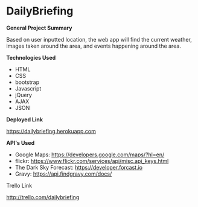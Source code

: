 # DailyBriefing


**General Project Summary**

Based on user inputted location, the web app will find the current weather, images taken around the area, and events happening around the area.

**Technologies Used**
* HTML
* CSS
* bootstrap
* Javascript
* jQuery
* AJAX
* JSON

**Deployed Link**

https://dailybriefing.herokuapp.com

**API's Used**

* Google Maps: https://developers.google.com/maps/?hl=en/
* flickr: https://www.flickr.com/services/api/misc.api_keys.html
* The Dark Sky Forecast: https://developer.forcast.io
* Gravy: https://api.findgravy.com/docs/


Trello Link

http://trello.com/dailybriefing
